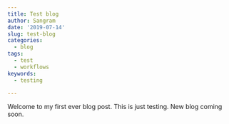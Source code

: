 ```yaml
---
title: Test blog
author: Sangram
date: '2019-07-14'
slug: test-blog
categories:
  - blog
tags:
  - test
  - workflows
keywords:
  - testing

---
```


<!--more-->

Welcome to my first ever blog post. This is just testing. New blog coming soon.
